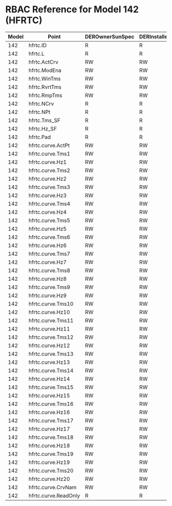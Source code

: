 # RBAC Reference for Model 142 (HFRTC)

| Model | Point | DEROwnerSunSpec | DERInstallerSunSpec | DERVendorSunSpec | ServiceProviderSunSpec | GridOperatorSunSpec |
|-------|-------|------------------|---------------------|------------------|------------------------|---------------------|
| 142 | hfrtc.ID | R | R | R | R | R |
| 142 | hfrtc.L | R | R | R | R | R |
| 142 | hfrtc.ActCrv | RW | RW | RW | RW | RW |
| 142 | hfrtc.ModEna | RW | RW | RW | RW | RW |
| 142 | hfrtc.WinTms | RW | RW | RW | RW | RW |
| 142 | hfrtc.RvrtTms | RW | RW | RW | RW | RW |
| 142 | hfrtc.RmpTms | RW | RW | RW | RW | RW |
| 142 | hfrtc.NCrv | R | R | R | R | R |
| 142 | hfrtc.NPt | R | R | R | R | R |
| 142 | hfrtc.Tms_SF | R | R | R | R | R |
| 142 | hfrtc.Hz_SF | R | R | R | R | R |
| 142 | hfrtc.Pad | R | R | R | R | R |
| 142 | hfrtc.curve.ActPt | RW | RW | RW | RW | RW |
| 142 | hfrtc.curve.Tms1 | RW | RW | RW | RW | RW |
| 142 | hfrtc.curve.Hz1 | RW | RW | RW | RW | RW |
| 142 | hfrtc.curve.Tms2 | RW | RW | RW | RW | RW |
| 142 | hfrtc.curve.Hz2 | RW | RW | RW | RW | RW |
| 142 | hfrtc.curve.Tms3 | RW | RW | RW | RW | RW |
| 142 | hfrtc.curve.Hz3 | RW | RW | RW | RW | RW |
| 142 | hfrtc.curve.Tms4 | RW | RW | RW | RW | RW |
| 142 | hfrtc.curve.Hz4 | RW | RW | RW | RW | RW |
| 142 | hfrtc.curve.Tms5 | RW | RW | RW | RW | RW |
| 142 | hfrtc.curve.Hz5 | RW | RW | RW | RW | RW |
| 142 | hfrtc.curve.Tms6 | RW | RW | RW | RW | RW |
| 142 | hfrtc.curve.Hz6 | RW | RW | RW | RW | RW |
| 142 | hfrtc.curve.Tms7 | RW | RW | RW | RW | RW |
| 142 | hfrtc.curve.Hz7 | RW | RW | RW | RW | RW |
| 142 | hfrtc.curve.Tms8 | RW | RW | RW | RW | RW |
| 142 | hfrtc.curve.Hz8 | RW | RW | RW | RW | RW |
| 142 | hfrtc.curve.Tms9 | RW | RW | RW | RW | RW |
| 142 | hfrtc.curve.Hz9 | RW | RW | RW | RW | RW |
| 142 | hfrtc.curve.Tms10 | RW | RW | RW | RW | RW |
| 142 | hfrtc.curve.Hz10 | RW | RW | RW | RW | RW |
| 142 | hfrtc.curve.Tms11 | RW | RW | RW | RW | RW |
| 142 | hfrtc.curve.Hz11 | RW | RW | RW | RW | RW |
| 142 | hfrtc.curve.Tms12 | RW | RW | RW | RW | RW |
| 142 | hfrtc.curve.Hz12 | RW | RW | RW | RW | RW |
| 142 | hfrtc.curve.Tms13 | RW | RW | RW | RW | RW |
| 142 | hfrtc.curve.Hz13 | RW | RW | RW | RW | RW |
| 142 | hfrtc.curve.Tms14 | RW | RW | RW | RW | RW |
| 142 | hfrtc.curve.Hz14 | RW | RW | RW | RW | RW |
| 142 | hfrtc.curve.Tms15 | RW | RW | RW | RW | RW |
| 142 | hfrtc.curve.Hz15 | RW | RW | RW | RW | RW |
| 142 | hfrtc.curve.Tms16 | RW | RW | RW | RW | RW |
| 142 | hfrtc.curve.Hz16 | RW | RW | RW | RW | RW |
| 142 | hfrtc.curve.Tms17 | RW | RW | RW | RW | RW |
| 142 | hfrtc.curve.Hz17 | RW | RW | RW | RW | RW |
| 142 | hfrtc.curve.Tms18 | RW | RW | RW | RW | RW |
| 142 | hfrtc.curve.Hz18 | RW | RW | RW | RW | RW |
| 142 | hfrtc.curve.Tms19 | RW | RW | RW | RW | RW |
| 142 | hfrtc.curve.Hz19 | RW | RW | RW | RW | RW |
| 142 | hfrtc.curve.Tms20 | RW | RW | RW | RW | RW |
| 142 | hfrtc.curve.Hz20 | RW | RW | RW | RW | RW |
| 142 | hfrtc.curve.CrvNam | RW | RW | RW | RW | RW |
| 142 | hfrtc.curve.ReadOnly | R | R | R | R | R |
